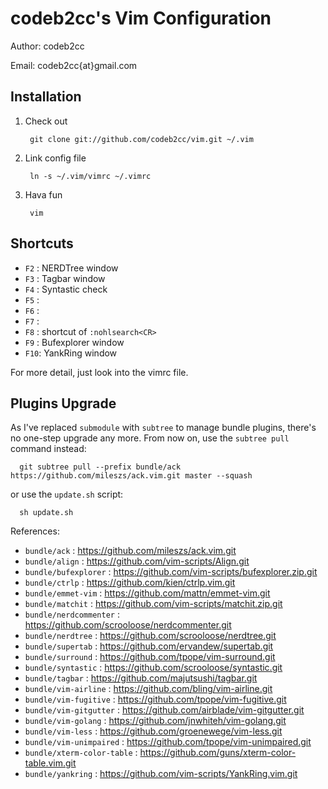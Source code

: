 codeb2cc's Vim Configuration
============================
Author: codeb2cc

Email: codeb2cc{at}gmail.com

Installation
--------------------

1. Check out

        git clone git://github.com/codeb2cc/vim.git ~/.vim

2. Link config file

        ln -s ~/.vim/vimrc ~/.vimrc

3. Hava fun

        vim

Shortcuts
---------

* `F2` : NERDTree window
* `F3` : Tagbar window
* `F4` : Syntastic check
* `F5` :
* `F6` :
* `F7` :
* `F8` : shortcut of `:nohlsearch<CR>`
* `F9` : Bufexplorer window
* `F10`: YankRing window

For more detail, just look into the vimrc file.


Plugins Upgrade
---------------

As I've replaced `submodule` with `subtree` to manage bundle plugins, there's no one-step upgrade
any more. From now on, use the `subtree pull` command instead:

      git subtree pull --prefix bundle/ack https://github.com/mileszs/ack.vim.git master --squash

or use the `update.sh` script:

      sh update.sh


References:

* `bundle/ack` : https://github.com/mileszs/ack.vim.git
* `bundle/align` : https://github.com/vim-scripts/Align.git
* `bundle/bufexplorer` : https://github.com/vim-scripts/bufexplorer.zip.git
* `bundle/ctrlp` : https://github.com/kien/ctrlp.vim.git
* `bundle/emmet-vim` : https://github.com/mattn/emmet-vim.git
* `bundle/matchit` : https://github.com/vim-scripts/matchit.zip.git
* `bundle/nerdcommenter` : https://github.com/scrooloose/nerdcommenter.git
* `bundle/nerdtree` : https://github.com/scrooloose/nerdtree.git
* `bundle/supertab` : https://github.com/ervandew/supertab.git
* `bundle/surround` : https://github.com/tpope/vim-surround.git
* `bundle/syntastic` : https://github.com/scrooloose/syntastic.git
* `bundle/tagbar` : https://github.com/majutsushi/tagbar.git
* `bundle/vim-airline` : https://github.com/bling/vim-airline.git
* `bundle/vim-fugitive` : https://github.com/tpope/vim-fugitive.git
* `bundle/vim-gitgutter` : https://github.com/airblade/vim-gitgutter.git
* `bundle/vim-golang` : https://github.com/jnwhiteh/vim-golang.git
* `bundle/vim-less` : https://github.com/groenewege/vim-less.git
* `bundle/vim-unimpaired` : https://github.com/tpope/vim-unimpaired.git
* `bundle/xterm-color-table` : https://github.com/guns/xterm-color-table.vim.git
* `bundle/yankring` : https://github.com/vim-scripts/YankRing.vim.git

